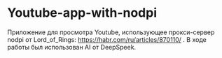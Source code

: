 # Youtube-app-with-nodpi
Приложение для просмотра Youtube, использующее прокси-сервер nodpi от Lord_of_Rings: https://habr.com/ru/articles/870110/ .
В ходе работы был использован AI от DeepSpeek.
